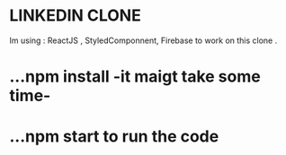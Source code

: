 # LINKEDIN CLONE

Im using : ReactJS , StyledComponnent, Firebase to work on this clone .

# ...npm install -it maigt take some time-

# ...npm start to run the code
